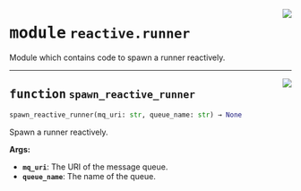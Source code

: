 <!-- markdownlint-disable -->

<a href="../src/reactive/runner.py#L0"><img align="right" style="float:right;" src="https://img.shields.io/badge/-source-cccccc?style=flat-square"></a>

# <kbd>module</kbd> `reactive.runner`
Module which contains code to spawn a runner reactively. 


---

<a href="../src/reactive/runner.py#L12"><img align="right" style="float:right;" src="https://img.shields.io/badge/-source-cccccc?style=flat-square"></a>

## <kbd>function</kbd> `spawn_reactive_runner`

```python
spawn_reactive_runner(mq_uri: str, queue_name: str) → None
```

Spawn a runner reactively. 



**Args:**
 
 - <b>`mq_uri`</b>:  The URI of the message queue. 
 - <b>`queue_name`</b>:  The name of the queue. 


